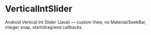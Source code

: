 # VerticalIntSlider
Android Vertical Int Slider (Java) — custom View, no Material/SeekBar, integer snap, start/drag/end callbacks.
